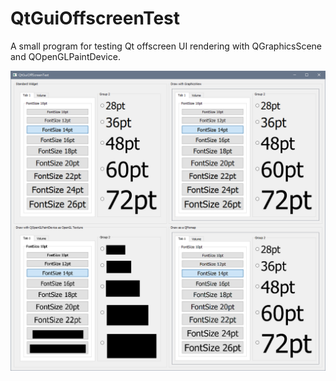 # QtGuiOffscreenTest

A small program for testing Qt offscreen UI rendering with QGraphicsScene and QOpenGLPaintDevice.


![Runtime image](qtoffscreentest.png)
